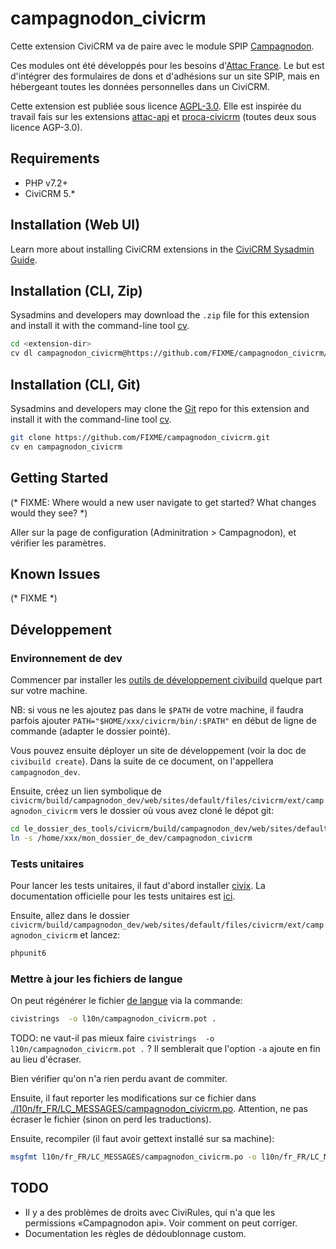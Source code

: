 # campagnodon_civicrm

Cette extension CiviCRM va de paire avec le module SPIP [Campagnodon](https://code.globenet.org/attacfr/campagnodon).

Ces modules ont été développés pour les besoins d'[Attac France](https://france.attac.org).
Le but est d'intégrer des formulaires de dons et d'adhésions sur un site SPIP, mais en hébergeant toutes les données personnelles dans un CiviCRM.

Cette extension est publiée sous licence [AGPL-3.0](LICENSE.txt).
Elle est inspirée du travail fais sur les extensions [attac-api](https://github.com/TechToThePeople/attac-api) et [proca-civicrm](https://github.com/fixthestatusquo/proca-civicrm) (toutes deux sous licence AGP-3.0).

## Requirements

* PHP v7.2+
* CiviCRM 5.*

## Installation (Web UI)

Learn more about installing CiviCRM extensions in the [CiviCRM Sysadmin Guide](https://docs.civicrm.org/sysadmin/en/latest/customize/extensions/).

## Installation (CLI, Zip)

Sysadmins and developers may download the `.zip` file for this extension and
install it with the command-line tool [cv](https://github.com/civicrm/cv).

```bash
cd <extension-dir>
cv dl campagnodon_civicrm@https://github.com/FIXME/campagnodon_civicrm/archive/master.zip
```

## Installation (CLI, Git)

Sysadmins and developers may clone the [Git](https://en.wikipedia.org/wiki/Git) repo for this extension and
install it with the command-line tool [cv](https://github.com/civicrm/cv).

```bash
git clone https://github.com/FIXME/campagnodon_civicrm.git
cv en campagnodon_civicrm
```

## Getting Started

(* FIXME: Where would a new user navigate to get started? What changes would they see? *)

Aller sur la page de configuration (Adminitration > Campagnodon), et vérifier les paramètres.

## Known Issues

(* FIXME *)

## Développement

### Environnement de dev

Commencer par installer les [outils de développement civibuild](https://docs.civicrm.org/dev/en/latest/tools/civibuild/) quelque part sur votre machine.

NB: si vous ne les ajoutez pas dans le `$PATH` de votre machine, il faudra parfois ajouter `PATH="$HOME/xxx/civicrm/bin/:$PATH"` en début de ligne de commande (adapter le dossier pointé).

Vous pouvez ensuite déployer un site de développement (voir la doc de `civibuild create`).
Dans la suite de ce document, on l'appellera `campagnodon_dev`.

Ensuite, créez un lien symbolique de `civicrm/build/campagnodon_dev/web/sites/default/files/civicrm/ext/campagnodon_civicrm` vers le dossier où vous avez cloné le dépot git:

```bash
cd le_dossier_des_tools/civicrm/build/campagnodon_dev/web/sites/default/files/civicrm/ext/
ln -s /home/xxx/mon_dossier_de_dev/campagnodon_civicrm
```

### Tests unitaires

Pour lancer les tests unitaires, il faut d'abord installer [civix](https://docs.civicrm.org/dev/en/latest/extensions/civix/). La documentation officielle pour les tests unitaires est [ici](https://docs.civicrm.org/dev/en/latest/testing/phpunit/#running-tests).

Ensuite, allez dans le dossier `civicrm/build/campagnodon_dev/web/sites/default/files/civicrm/ext/campagnodon_civicrm` et lancez:

```bash
phpunit6
```

### Mettre à jour les fichiers de langue

On peut régénérer le fichier [de langue](./l10n/campagnodon_civicrm.pot) via la commande:

```bash
civistrings  -o l10n/campagnodon_civicrm.pot .
```

TODO: ne vaut-il pas mieux faire `civistrings  -o l10n/campagnodon_civicrm.pot .` ? Il semblerait que l'option `-a` ajoute en fin au lieu d'écraser.

Bien vérifier qu'on n'a rien perdu avant de commiter.

Ensuite, il faut reporter les modifications sur ce fichier dans [./l10n/fr_FR/LC_MESSAGES/campagnodon_civicrm.po](./l10n/fr_FR/LC_MESSAGES/campagnodon_civicrm.po).
Attention, ne pas écraser le fichier (sinon on perd les traductions).

Ensuite, recompiler (il faut avoir gettext installé sur sa machine):

```bash
msgfmt l10n/fr_FR/LC_MESSAGES/campagnodon_civicrm.po -o l10n/fr_FR/LC_MESSAGES/campagnodon_civicrm.mo
```

## TODO

* Il y a des problèmes de droits avec CiviRules, qui n'a que les permissions «Campagnodon api». Voir comment on peut corriger.
* Documentation les règles de dédoublonnage custom.
